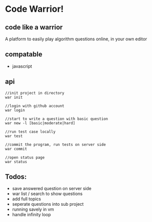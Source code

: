 # Code Warrior!

## code like a warrior

A platform to easily play algorithm questions online, in your own editor

## compatable

+ javascript

## api

    //init project in directory
    war init

    //login with github account
    war login

    //start to write a question with basic question
    war new -l [basic|moderate|hard]

    //run test case locally
    war test

    //commit the program, run tests on server side
    war commit

    //open status page
    war status

## Todos:

+ save answered question on server side
+ war list / search to show questions
+ add full topics
+ seperate questions into sub project
+ running savely in vm
+ handle infinity loop
